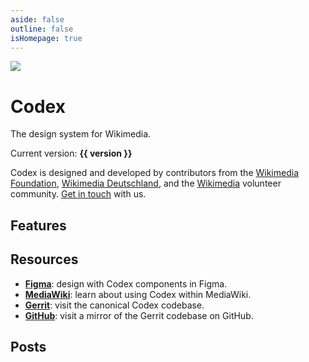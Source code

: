 ```yaml
---
aside: false
outline: false
isHomepage: true
---
```

<script setup>
import { CdxIcon, CdxButton, CdxCard } from '@wikimedia/codex';
import { cdxIconLogoWikimedia, cdxIconPalette, cdxIconListBullet, cdxIconPuzzle, cdxIconHeart, cdxIconLayout } from '@wikimedia/codex-icons';
import { version } from '../../codex/package.json';
import CdxDocsVersionBanner from '../src/components/version-banner/VersionBanner.vue';
</script>

<div class="cdx-docs-home">

<div class="cdx-docs-home__hero">
	<div class="cdx-docs-home__hero__content">
		<div>
			<img src="/logo-Codex-inverted.svg">
			<h1 class="cdx-docs-home__hero__title">Codex</h1>
		</div>
		<p class="cdx-docs-home__hero__tagline">The design system for Wikimedia.</p>
	</div>
</div>

<cdx-docs-version-banner />

Current version: **{{ version }}**

Codex is designed and developed by contributors from the [Wikimedia Foundation](https://wikimediafoundation.org/),
[Wikimedia Deutschland](https://www.wikimedia.de/), and the [Wikimedia](https://www.wikimedia.org/)
volunteer community. [Get in touch](./using-codex/contact.md) with us.

<div class="cdx-docs-home__resources">
	<cdx-card url="./using-codex/accessing-codex.html">
		<template #title>Using Codex</template>
		<template #description>Learn how to use Codex to design and build user interfaces</template>
	</cdx-card>
	<cdx-card url="./contributing/overview.html">
		<template #title>Contributing</template>
		<template #description>Learn about how we work on Codex and how you can help</template>
	</cdx-card>
</div>

## Features

<div class="cdx-docs-home__features">
	<cdx-card url="./style-guide/overview.html" :icon="cdxIconPalette">
		<template #title>Style Guide</template>
		<template #description>Create harmonious designs across Wikimedia</template>
	</cdx-card>
	<cdx-card url="./design-tokens/overview.html" :icon="cdxIconListBullet">
		<template #title>Design tokens</template>
		<template #description>Write styles consistent with the Codex Style Guide</template>
	</cdx-card>
	<cdx-card url="./components/overview.html" :icon="cdxIconPuzzle">
		<template #title>Components</template>
		<template #description>Build usable, accessible, translatable applications</template>
	</cdx-card>
	<cdx-card url="./icons/overview.html" :icon="cdxIconHeart">
		<template #title>Icons</template>
		<template #description>Access a collection of icons with language and directionality variants</template>
	</cdx-card>
	<cdx-card url="./composables/overview.html" :icon="cdxIconLayout">
		<template #title>Composables</template>
		<template #description>Re-use logic and apply common patterns from the Codex codebase</template>
	</cdx-card>
</div>

## Resources

- [**Figma**](https://www.figma.com/community/file/1448742124788019850/codex): design with Codex components in Figma.
- [**MediaWiki**](https://www.mediawiki.org/wiki/Codex): learn about using Codex within MediaWiki.
- [**Gerrit**](https://gerrit.wikimedia.org/r/admin/repos/design/codex): visit the canonical Codex codebase.
- [**GitHub**](https://github.com/wikimedia/design-codex): visit a mirror of the Gerrit codebase on GitHub.

## Posts

<div class="cdx-docs-home__posts">
	<cdx-card
		class="cdx-docs-home__posts__post--set-background-position"
		url="https://diff.wikimedia.org/2024/12/18/codex-year-2024-in-reviewkey-milestones-and-innovations/"
		:thumbnail="{ url: 'https://diff.wikimedia.org/wp-content/uploads/2024/12/grid-template-2.jpg?fit=600%2C400' }">
		<template #title>Codex – Year 2024 in Review</template>
		<template #description> 18 December 2024 by Volker E. and Wikimedia Foundation Design System Team</template>
	</cdx-card>
	<cdx-card url="https://diff.wikimedia.org/2024/05/16/making-the-wikiverse-more-inclusive-our-journey-with-codex-and-beyond/" :thumbnail="{ url: 'https://diff.wikimedia.org/wp-content/uploads/2024/05/this-is-for-everyone.png?fit=600%2C213' }">
		<template #title>Making the Wikiverse More Inclusive: Our Journey with Codex and Beyond</template>
		<template #description>16 May 2024 by Volker E.</template>
	</cdx-card>
	<cdx-card url="https://diff.wikimedia.org/2022/12/22/creating-the-wikimedia-design-system/" :thumbnail="{ url: 'https://diff.wikimedia.org/wp-content/uploads/2022/12/CodexDiffPost-HeaderImage.png?fit=600%2C238' }">
		<template #title>Creating the Wikimedia Design System</template>
		<template #description>22 December 2022 by ATomasevich WMF, Lauren de Lench, Bárbara Martínezand Volker E.	</template>
	</cdx-card>
</div>

</div>

<style lang="less">
@import ( reference ) '@wikimedia/codex-design-tokens/theme-wikimedia-ui.less';

@font-size-cdx-docs-title: 5em;
@font-size-cdx-docs-tagline: 2em;

/* stylelint-disable selector-class-pattern */
.cdx-docs-home {
	.cdx-card {
		color: @color-base;

		&:hover {
			color: @color-base;
			text-decoration: @text-decoration-none;
		}
	}

	&__hero {
		// TODO: This is semantically incorrect, there needs to be a static token.
		background-color: @background-color-progressive;
		color: @color-inverted-fixed;
		position: relative;
		left: @spacing-half;
		width: @size-viewport-width-full;
		margin-bottom: @spacing-200;
		margin-left: calc( @size-viewport-width-full / -2 );
		padding: @spacing-150;

		@media screen and ( min-width: @min-width-breakpoint-mobile ) {
			/* Accounts for .VPDoc having padding-top: 32px */
			margin-top: -@spacing-200;
		}

		@media screen and ( min-width: @min-width-breakpoint-tablet ) {
			/* Accounts for .VPDoc having padding-top: 48px */
			margin-top: -@spacing-300;
			padding: @spacing-200;
		}

		&__content {
			--vp-width-tablet: 752px;
			--vp-width-desktop: 784px;

			@media screen and ( min-width: @min-width-breakpoint-tablet ) {
				/* borrowing width value of .VPDoc > .container > .content
					to ensure content stays aligned */
				max-width: var( --vp-width-tablet );
				margin: 0;
			}

			@media screen and ( min-width: @min-width-breakpoint-desktop ) {
				/* borrowing width value of .VPDoc > .container > .content
					to ensure content stays aligned */
				max-width: var( --vp-width-desktop );
				margin: 0 auto;
				padding: 0 @spacing-300;
			}

			@media screen and ( min-width: @min-width-breakpoint-desktop-wide ) {
				padding: 0 @spacing-200;
			}
		}

		/* @media screen and ( min-width: @min-width-breakpoint-tablet ) {
			display: flex;
		} */

		img {
			/* stylelint-disable-next-line scale-unlimited/declaration-strict-value */
			width: 6em;
			/* stylelint-disable-next-line scale-unlimited/declaration-strict-value */
			height: 6em;
			margin-top: 0;
			margin-right: @spacing-100;
		}

		&__content div {
			display: block;
			margin-bottom: 0;

			@media screen and ( min-width: @min-width-breakpoint-tablet ) {
				display: flex;
				align-items: flex-end;
				margin-bottom: @spacing-400;
			}
		}

		// Need to put `.vp-doc` here to override the default VitePress heading styles.
		.vp-doc &__title {
			color: @color-inverted-fixed;
			/* stylelint-disable-next-line scale-unlimited/declaration-strict-value */
			max-width: 400px;
			font-family: @font-family-base;
			font-size: @font-size-cdx-docs-title;
			font-weight: @font-weight-bold;
			line-height: initial;
		}

		.vp-doc &__tagline {
			/* stylelint-disable-next-line scale-unlimited/declaration-strict-value */
			max-width: 330px;
			margin: 0;
			font-family: @font-family-base;
			font-size: @font-size-cdx-docs-tagline;
			font-weight: @font-weight-bold;
			line-height: initial;
		}
	}

	&__features,
	&__posts {
		display: flex;
		flex-direction: column;
		row-gap: @spacing-50;
	}

	&__resources {
		display: flex;
		flex-wrap: wrap;
		gap: @spacing-50;
		margin-top: @spacing-200;

		/* stylelint-disable-next-line no-descending-specificity */
		.cdx-card {
			width: calc( @size-half - @spacing-25 );

			&:hover {
				text-decoration: @text-decoration-none;
			}
		}
	}

	&__posts {
		&__post--set-background-position {
			.cdx-thumbnail__image {
				/* stylelint-disable-next-line scale-unlimited/declaration-strict-value */
				background-position: 0, 0;
			}
		}
	}
}
/* stylelint-enable selector-class-pattern */
</style>
